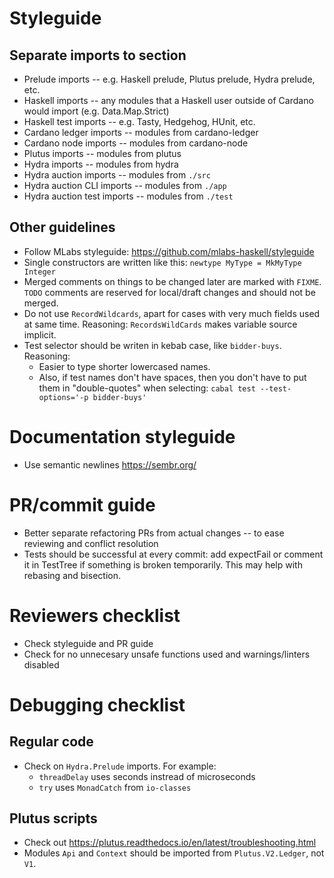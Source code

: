 # Styleguide

## Separate imports to section

* Prelude imports -- e.g. Haskell prelude, Plutus prelude, Hydra prelude, etc.
* Haskell imports -- any modules that a Haskell user outside of Cardano would import
  (e.g. Data.Map.Strict)
* Haskell test imports -- e.g. Tasty, Hedgehog, HUnit, etc.
* Cardano ledger imports -- modules from cardano-ledger
* Cardano node imports -- modules from cardano-node
* Plutus imports -- modules from plutus
* Hydra imports -- modules from hydra
* Hydra auction imports -- modules from `./src`
* Hydra auction CLI imports -- modules from `./app`
* Hydra auction test imports -- modules from `./test`

## Other guidelines

* Follow MLabs styleguide: https://github.com/mlabs-haskell/styleguide
* Single constructors are written like this:
  `newtype MyType = MkMyType Integer`
* Merged comments on things to be changed later are marked with `FIXME`.
  `TODO` comments are reserved for local/draft changes and should not be merged.
* Do not use `RecordWildcards`,
  apart for cases with very much fields used at same time.
  Reasoning: `RecordsWildCards` makes variable source implicit.
* Test selector should be writen in kebab case, like `bidder-buys`.
  Reasoning:
    * Easier to type shorter lowercased names.
    * Also, if test names don't have spaces,
    then you don't have to put them in "double-quotes" when selecting:
    `cabal test --test-options='-p bidder-buys'`

# Documentation styleguide

* Use semantic newlines https://sembr.org/

# PR/commit guide

* Better separate refactoring PRs from actual changes
  -- to ease reviewing and conflict resolution
* Tests should be successful at every commit:
  add expectFail or comment it in TestTree if something is broken temporarily.
  This may help with rebasing and bisection.

# Reviewers checklist

* Check styleguide and PR guide
* Check for no unnecesary unsafe functions used and warnings/linters disabled

# Debugging checklist

## Regular code

* Check on `Hydra.Prelude` imports. For example:
  * `threadDelay` uses seconds instread of microseconds
  * `try` uses `MonadCatch` from `io-classes`

## Plutus scripts

* Check out https://plutus.readthedocs.io/en/latest/troubleshooting.html
* Modules `Api` and `Context` should be imported from `Plutus.V2.Ledger`,
  not `V1`.
